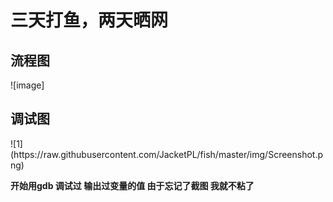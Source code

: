 <h1> 三天打鱼，两天晒网</h1>
<h2>流程图 </h2>
![image]<https://github.com/JacketPL/fish/blob/master/liu.png>
<h2>调试图</h2>
![1](https://raw.githubusercontent.com/JacketPL/fish/master/img/Screenshot.png)

**开始用gdb 调试过 输出过变量的值 由于忘记了截图 我就不粘了**
